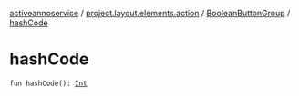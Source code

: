 [activeannoservice](../../index.md) / [project.layout.elements.action](../index.md) / [BooleanButtonGroup](index.md) / [hashCode](./hash-code.md)

# hashCode

`fun hashCode(): `[`Int`](https://kotlinlang.org/api/latest/jvm/stdlib/kotlin/-int/index.html)